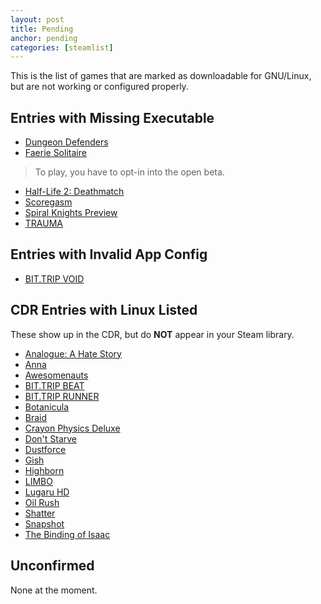 ```yaml
---
layout: post
title: Pending
anchor: pending
categories: [steamlist]
---
```


This is the list of games that are marked as downloadable for GNU/Linux, but are not working or configured properly.

Entries with Missing Executable
-------------------------------

- [Dungeon Defenders](http://store.steampowered.com/app/65800/)
- [Faerie Solitaire](http://store.steampowered.com/app/38600/)
> To play, you have to opt-in into the open beta.

- [Half-Life 2: Deathmatch](http://store.steampowered.com/app/320/)
- [Scoregasm](http://store.steampowered.com/app/202410/)
- [Spiral Knights Preview](http://store.steampowered.com/app/99920/)
- [TRAUMA](http://store.steampowered.com/app/98100/)

Entries with Invalid App Config
-------------------------------

- [BIT.TRIP VOID](http://store.steampowered.com/app/205070/)

CDR Entries with Linux Listed
------------------------------

These show up in the CDR, but do **NOT** appear in your Steam library.

- [Analogue: A Hate Story](http://store.steampowered.com/app/209370/)
- [Anna](http://store.steampowered.com/app/217690/)
- [Awesomenauts](http://store.steampowered.com/app/204300/)
- [BIT.TRIP BEAT](http://store.steampowered.com/app/63700/)
- [BIT.TRIP RUNNER](http://store.steampowered.com/app/63710/)
- [Botanicula](http://store.steampowered.com/app/207690/)
- [Braid](http://store.steampowered.com/app/26800/)
- [Crayon Physics Deluxe](http://store.steampowered.com/app/26900/)
- [Don't Starve](http://store.steampowered.com/app/219740/)
- [Dustforce](http://store.steampowered.com/app/65300/)
- [Gish](http://store.steampowered.com/app/9500/)
- [Highborn](http://store.steampowered.com/app/209850)
- [LIMBO](http://store.steampowered.com/app/48000/)
- [Lugaru HD](http://store.steampowered.com/app/25010/)
- [Oil Rush](http://store.steampowered.com/app/200390/)
- [Shatter](http://store.steampowered.com/app/20820/)
- [Snapshot](http://store.steampowered.com/app/204220/)
- [The Binding of Isaac](http://store.steampowered.com/app/113200/)

Unconfirmed
-----------

None at the moment.

